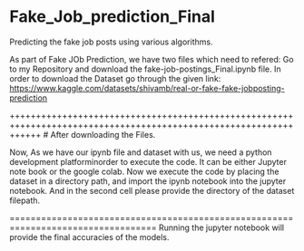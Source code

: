 # Fake_Job_prediction_Final
Predicting the fake job posts using various algorithms.

As part of Fake JOb Prediction, we have two files which need to refered:
Go to my Repository and download the fake-job-postings_Final.ipynb file.
      In order to download the Dataset go through the given link: 
                  https://www.kaggle.com/datasets/shivamb/real-or-fake-fake-jobposting-prediction
                  
++++++++++++++++++++++++++++++++++++++++++++++++++++++++++++++++++++++++++++++++++++++++++++++++++++++++++++++++++ # After downloading the Files.

Now, As we have our ipynb file and dataset with us, we need a python development platforminorder to execute the code. It can be either Jupyter note book or the google colab. Now we execute the code by placing the dataset in a directory path, and import the ipynb notebook into the jupyter notebook. And in the second cell please provide the directory of the dataset filepath.

==================================================================================
Running the jupyter notebook will provide the final accuracies of the models. 
